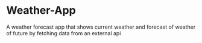 # Weather-App
A weather forecast app that shows current weather and forecast of weather of future by fetching data from an external api
